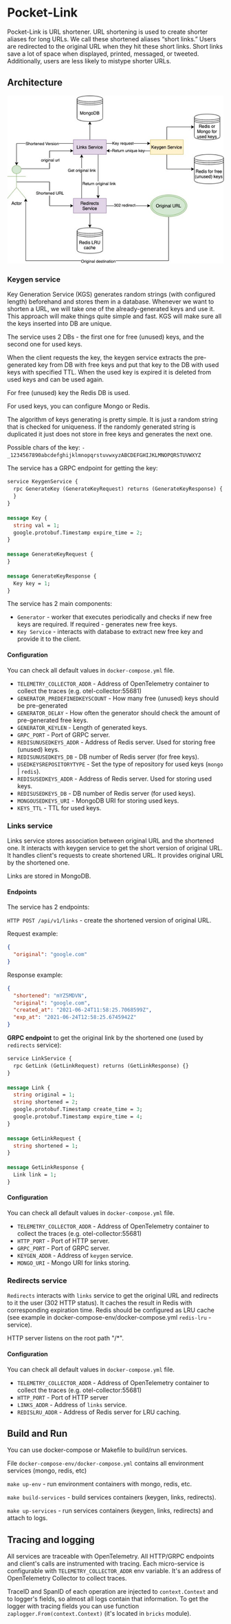 # Pocket-Link

Pocket-Link is URL shortener. URL shortening is used to create shorter aliases for long URLs. We call these shortened
aliases “short links.” Users are redirected to the original URL when they hit these short links. Short links save a lot
of space when displayed, printed, messaged, or tweeted. Additionally, users are less likely to mistype shorter URLs.

## Architecture

![](arch.jpeg)

### Keygen service

Key Generation Service (KGS) generates random strings (with configured length) beforehand and stores them in a database.
Whenever we want to shorten a URL, we will take one of the already-generated keys and use it. This approach will make
things quite simple and fast. KGS will make sure all the keys inserted into DB are unique.

The service uses 2 DBs - the first one for free (unused) keys, and the second one for used keys.

When the client requests the key, the keygen service extracts the pre-generated key from DB with free keys and put that
key to the DB with used keys with specified TTL. When the used key is expired it is deleted from used keys and can be
used again.

For free (unused) key the Redis DB is used.

For used keys, you can configure Mongo or Redis.

The algorithm of keys generating is pretty simple. It is just a random string that is checked for uniqueness. If the
randomly generated string is duplicated it just does not store in free keys and generates the next one.

Possible chars of the key: ```-_1234567890abcdefghijklmnopqrstuvwxyzABCDEFGHIJKLMNOPQRSTUVWXYZ```

The service has a GRPC endpoint for getting the key:

```protobuf
service KeygenService {
  rpc GenerateKey (GenerateKeyRequest) returns (GenerateKeyResponse) {
  }
}

message Key {
  string val = 1;
  google.protobuf.Timestamp expire_time = 2;
}

message GenerateKeyRequest {
}

message GenerateKeyResponse {
  Key key = 1;
}
```

The service has 2 main components:

- ```Generator``` - worker that executes periodically and checks if new free keys are required. If required - generates
  new free keys.
- ```Key Service``` - interacts with database to extract new free key and provide it to the client.

#### Configuration

You can check all default values in ```docker-compose.yml``` file.

- ```TELEMETRY_COLLECTOR_ADDR``` - Address of OpenTelemetry container to collect the traces (e.g. otel-collector:55681)
- ```GENERATOR_PREDEFINEDKEYSCOUNT``` - How many free (unused) keys should be pre-generated
- ```GENERATOR_DELAY``` - How often the generator should check the amount of pre-generated free keys.
- ```GENERATOR_KEYLEN``` - Length of generated keys.
- ```GRPC_PORT``` - Port of GRPC server.
- ```REDISUNUSEDKEYS_ADDR``` - Address of Redis server. Used for storing free (unused) keys.
- ```REDISUNUSEDKEYS_DB``` - DB number of Redis server (for free keys).
- ```USEDKEYSREPOSITORYTYPE``` - Set the type of repository for used keys (```mongo``` | ```redis```).
- ```REDISUSEDKEYS_ADDR``` - Address of Redis server. Used for storing used keys.
- ```REDISUSEDKEYS_DB``` - DB number of Redis server (for used keys).
- ```MONGOUSEDKEYS_URI``` - MongoDB URI for storing used keys.
- ```KEYS_TTL``` - TTL for used keys.

### Links service

Links service stores association between original URL and the shortened one. It interacts with keygen service to get the
short version of original URL. It handles client's requests to create shortened URL. It provides original URL by the
shortened one.

Links are stored in MongoDB.

#### Endpoints

The service has 2 endpoints:

```HTTP POST /api/v1/links``` - create the shortened version of original URL.

Request example:

```json
{
  "original": "google.com"
}
```

Response example:

```json
{
  "shortened": "mYZ5MDVN",
  "original": "google.com",
  "created_at": "2021-06-24T11:58:25.7068599Z",
  "exp_at": "2021-06-24T12:58:25.6745942Z"
}
```

**GRPC endpoint** to get the original link by the shortened one (used by ```redirects``` service):

```protobuf
service LinkService {
  rpc GetLink (GetLinkRequest) returns (GetLinkResponse) {}
}

message Link {
  string original = 1;
  string shortened = 2;
  google.protobuf.Timestamp create_time = 3;
  google.protobuf.Timestamp expire_time = 4;
}

message GetLinkRequest {
  string shortened = 1;
}

message GetLinkResponse {
  Link link = 1;
}
```

#### Configuration

You can check all default values in ```docker-compose.yml``` file.

- ```TELEMETRY_COLLECTOR_ADDR``` - Address of OpenTelemetry container to collect the traces (e.g. otel-collector:55681)
- ```HTTP_PORT``` - Port of HTTP server.
- ```GRPC_PORT``` - Port of GRPC server.
- ```KEYGEN_ADDR``` - Address of ```keygen``` service.
- ```MONGO_URI``` - Mongo URI for links storing.

### Redirects service

```Redirects``` interacts with ```links``` service to get the original URL and redirects to it the user (302 HTTP
status). It caches the result in Redis with corresponding expiration time. Redis should be configured as LRU cache (see
example in docker-compose-env/docker-compose.yml ```redis-lru``` - service).

HTTP server listens on the root path "/*".

#### Configuration

You can check all default values in ```docker-compose.yml``` file.

- ```TELEMETRY_COLLECTOR_ADDR``` - Address of OpenTelemetry container to collect the traces (e.g. otel-collector:55681)
- ```HTTP_PORT``` - Port of HTTP server
- ```LINKS_ADDR``` - Address of ```links``` service.
- ```REDISLRU_ADDR``` - Address of Redis server for LRU caching.

## Build and Run

You can use docker-compose or Makefile to build/run services.

File ```docker-compose-env/docker-compose.yml``` contains all environment services (mongo, redis, etc)

```make up-env``` - run environment containers with mongo, redis, etc.

```make build-services``` - build services containers (keygen, links, redirects).

```make up-services``` - run services containers (keygen, links, redirects) and attach to logs.

## Tracing and logging

All services are traceable with OpenTelemetry. All HTTP/GRPC endpoints and client's calls are instrumented with tracing.
Each micro-service is configurable with ```TELEMETRY_COLLECTOR_ADDR``` env variable. It's an address of OpenTelemetry
Collector to collect traces.

TraceID and SpanID of each operation are injected to ```context.Context``` and to logger's fields, so almost all logs
contain that information. To get the logger with tracing fields you can use
function ```zaplogger.From(context.Context)``` (it's located in ```bricks``` module).